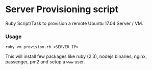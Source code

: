 # Server Provisioning script

Ruby Script/Task to provision a remote Ubuntu 17.04 Server / VM.

### Usage

    ruby vm_provision.rb <SERVER_IP>

This will install few packages like ruby (2.3), nodejs binaries, nginx, passenger, pm2 and setup a `www` user.
